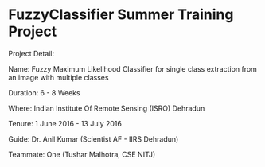 # FuzzyClassifier Summer Training Project

Project Detail:

Name:      Fuzzy Maximum Likelihood Classifier for single class extraction from an image with multiple classes

Duration:  6 - 8 Weeks

Where:     Indian Institute Of Remote Sensing (ISRO) Dehradun

Tenure:    1 June 2016 - 13 July 2016

Guide:     Dr. Anil Kumar (Scientist AF - IIRS Dehradun)

Teammate:  One (Tushar Malhotra, CSE NITJ)


